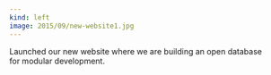 ```yaml
---
kind: left
image: 2015/09/new-website1.jpg
---
```


Launched our new website where we are building an open database for&nbsp;modular development.
